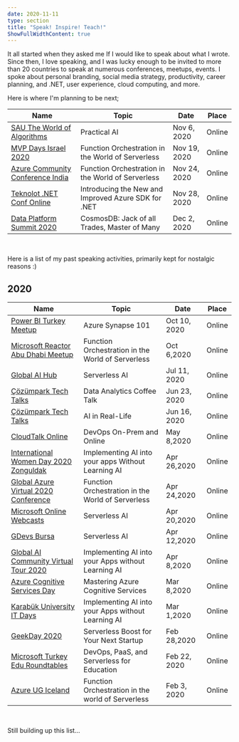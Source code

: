 ```yaml
---
date: 2020-11-11
type: section
title: "Speak! Inspire! Teach!"
ShowFullWidthContent: true
---
```


It all started when they asked me If I would like to speak about what I wrote. Since then, I love speaking, and I was lucky enough to be invited to more than 20 countries to speak at numerous conferences, meetups, events. I spoke about personal branding, social media strategy, productivity, career planning, and .NET, user experience, cloud computing, and more.

Here is where I'm planning to be next;

| Name | Topic | Date | Place |
| ----------- | ----------- | ----------- | ----------- |
| [SAU The World of Algorithms](https://www.linkedin.com/posts/sakaryaemk_sa%C3%BCemk-ailesi-olarak-yapay-zeka-makine-%C3%B6%C4%9Frenmesi-activity-6728349840381661184-SVMi) | Practical AI | Nov 6, 2020 | Online |
| [MVP Days Israel 2020](https://mvpdays.co.il/) | Function Orchestration in the World of Serverless | Nov 19, 2020 | Online |
| [Azure Community Conference India](https://www.azconf.dev/) | Function Orchestration in the World of Serverless | Nov 24, 2020 | Online |
| [Teknolot .NET Conf Online](https://www.meetup.com/Teknolot/events/273634473/) | Introducing the New and Improved Azure SDK for .NET | Nov 28, 2020 | Online |
| [Data Platform Summit 2020](https://dataplatformgeeks.com/dps2020/) | CosmosDB: Jack of all Trades, Master of Many | Dec 2, 2020 | Online | 

<br/>

Here is a list of my past speaking activities, primarily kept for nostalgic reasons :) 

## 2020

| Name | Topic | Date | Place |
| ----------- | ----------- | ----------- | ----------- |
| [Power BI Turkey Meetup](https://www.meetup.com/PowerBI-Turkiye/events/273342362/) | Azure Synapse 101 | Oct 10, 2020 | Online |
| [Microsoft Reactor Abu Dhabi Meetup](https://www.meetup.com/Microsoft-Reactor-Abu-Dhabi/events/273068788/) | Function Orchestration in the World of Serverless | Oct 6,2020 | Online |
| [Global AI Hub](https://www.youtube.com/watch?v=bFzoquhr9gc&ab_channel=GlobalAIHub) | Serverless AI | Jul 11, 2020 | Online |
| [Çözümpark Tech Talks](https://etkinlik.cozumpark.com/etkinlik/cozumpark-teknoloji-sohbetleri-tech-talks-live--kahve-arasinda-veri-analitigi/1079) | Data Analytics Coffee Talk | Jun 23, 2020 | Online |
| [Çözümpark Tech Talks](https://etkinlik.cozumpark.com/etkinlik/gercek-hayatta-yapay-zeka/1055) | AI in Real-Life | Jun 16, 2020 | Online |
| [CloudTalk Online](https://www.youtube.com/watch?v=88EqcmY7w54&feature=youtu.be&ab_channel=CloudTalkGlobal) | DevOps On-Prem and Online | May 8,2020 | Online |
| [International Women Day 2020 Zonguldak](https://www.youtube.com/watch?v=6n4wj5zGSjQ&feature=youtu.be&t=6667&ab_channel=GDG%26WTMZonguldak) | Implementing AI into your apps Without Learning AI | Apr 26,2020 | Online |
| [Global Azure Virtual 2020 Conference](https://daron.blog/2020/global-azure-virtual-2020-conference/) | Function Orchestration in the World of Serverless | Apr 24,2020 | Online |
| [Microsoft Online Webcasts](https://info.microsoft.com/ME-AzureApp-WBNR-FY20-05May-20-ServerlessAI-SRDEM19333_LP02OnDemandRegistration-ForminBody.html?wt.mc_id=AID3011342_QSG_EML_427529) | Serverless AI | Apr 20,2020 | Online |
| [GDevs Bursa](https://www.youtube.com/watch?v=2S6MQqrKZus&feature=youtu.be&t=1329&ab_channel=GDGBursa) | Serverless AI | Apr 12,2020 | Online |
| [Global AI Community Virtual Tour 2020](https://daron.blog/2020/global-ai-community-virtual-tour-2020/) | Implementing AI into your Apps without Learning AI | Apr 8,2020 | Online |
| [Azure Cognitive Services Day](https://daron.blog/2020/a-full-day-of-azure-cognitive-services/) | Mastering Azure Cognitive Services | Mar 8,2020 | Online |
| [Karabük University IT Days](https://daron.blog/2020/karabuk-university-it-days-2020/) | Implementing AI into your Apps without Learning AI | Mar 1,2020 | Online |
| [GeekDay 2020](https://daron.blog/2020/geekday-2020/) | Serverless Boost for Your Next Startup | Feb 28,2020 | Online |
| [Microsoft Turkey Edu Roundtables](https://daron.blog/2020/devops-paas-and-serverless-for-education/) | DevOps, PaaS, and Serverless for Education | Feb 22, 2020 | Online |
| [Azure UG Iceland](https://www.meetup.com/Azure-UG-Iceland/events/268264791?fbclid=IwAR0c7Oh_XJB75eTQkXvgan7bjk88eVvo07_gSUdPotYcAhHDktCC-KVNNrY) | Function Orchestration in the world of Serverless | Feb 3, 2020 | Online |

<br/>

Still building up this list...